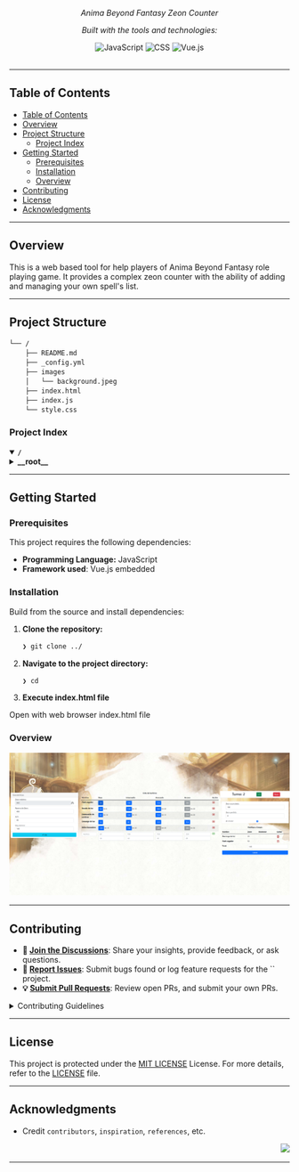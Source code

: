 <div id="top">

<!-- HEADER STYLE: CLASSIC -->
<div align="center">


<em>Anima Beyond Fantasy Zeon Counter</em>

<!-- BADGES -->
<!-- local repository, no metadata badges. -->

<em>Built with the tools and technologies:</em>

<img src="https://img.shields.io/badge/JavaScript-F7DF1E.svg?style=default&logo=JavaScript&logoColor=black" alt="JavaScript">
<img src="https://img.shields.io/badge/CSS-663399.svg?style=default&logo=CSS&logoColor=white" alt="CSS">
<img src="https://img.shields.io/badge/-Vue.js-4fc08d?style=flat&logo=vuedotjs&logoColor=white" alt="Vue.js">

</div>
<br>

---

## Table of Contents

- [Table of Contents](#table-of-contents)
- [Overview](#overview)
- [Project Structure](#project-structure)
  - [Project Index](#project-index)
- [Getting Started](#getting-started)
  - [Prerequisites](#prerequisites)
  - [Installation](#installation)
  - [Overview](#overview-1)
- [Contributing](#contributing)
- [License](#license)
- [Acknowledgments](#acknowledgments)

---

## Overview

This is a web based tool for help players of Anima Beyond Fantasy role playing game. It provides a complex zeon counter with the ability of adding and managing your own spell's list.

---

## Project Structure

```sh
└── /
    ├── README.md
    ├── _config.yml
    ├── images
    │   └── background.jpeg
    ├── index.html
    ├── index.js
    └── style.css
```

### Project Index

<details open>
    <summary><b><code>/</code></b></summary>
    <!-- __root__ Submodule -->
    <details>
        <summary><b>__root__</b></summary>
        <blockquote>
            <div class='directory-path' style='padding: 8px 0; color: #666;'>
                <code><b>⦿ __root__</b></code>
            <table style='width: 100%; border-collapse: collapse;'>
            <thead>
                <tr style='background-color: #f8f9fa;'>
                    <th style='width: 30%; text-align: left; padding: 8px;'>File Name</th>
                    <th style='text-align: left; padding: 8px;'>Summary</th>
                </tr>
            </thead>
                <tr style='border-bottom: 1px solid #eee;'>
                    <td style='padding: 8px;'><b><a href='/index.js'>index.js</a></b></td>
                    <td style='padding: 8px;'>- Index.js serves as the applications entry point, initiating the main program flow<br>- It orchestrates the loading and interaction of core modules, establishing connections to external services and databases if necessary<br>- The files execution triggers the application's functionality, making it the central component for launching and managing the entire system.</td>
                </tr>
                <tr style='border-bottom: 1px solid #eee;'>
                    <td style='padding: 8px;'><b><a href='/_config.yml'>_config.yml</a></b></td>
                    <td style='padding: 8px;'>- Config.yml specifies the Jekyll theme Merlot for the project<br>- It acts as a central configuration file, defining the visual presentation of the website<br>- Within the broader project architecture, this file dictates the overall aesthetic and user interface, leveraging the themes pre-built features and styling<br>- The theme selection impacts the sites appearance and user experience.</td>
                </tr>
                <tr style='border-bottom: 1px solid #eee;'>
                    <td style='padding: 8px;'><b><a href='/style.css'>style.css</a></b></td>
                    <td style='padding: 8px;'>- The <code>style.css</code> file defines the visual presentation of the web application<br>- It sets background images, container padding, element margins, and button styles<br>- Responsive design is implemented using media queries to adjust layout for different screen sizes<br>- The styles also address specific elements, such as input fields and icons, ensuring consistent visual appeal and user experience across the application.</td>
                </tr>
                <tr style='border-bottom: 1px solid #eee;'>
                    <td style='padding: 8px;'><b><a href='/index.html'>index.html</a></b></td>
                    <td style='padding: 8px;'>- The <code>index.html</code> file serves as the main entry point for the Zeon Counter web application<br>- It uses Bootstrap and Feather Icons for styling and incorporates Vue.js to create an interactive user interface for tracking and managing various numerical values (presumably related to a game or application called Zeon)<br>- The file's purpose is to present this interactive counter to the user within a web browser.</td>
                </tr>
            </table>
        </blockquote>
    </details>
</details>

---

## Getting Started

### Prerequisites

This project requires the following dependencies:

- **Programming Language:** JavaScript
- **Framework used**: Vue.js embedded 

### Installation

Build  from the source and install dependencies:

1. **Clone the repository:**

    ```sh
    ❯ git clone ../
    ```

2. **Navigate to the project directory:**

    ```sh
    ❯ cd 
    ```

3. **Execute index.html file**

Open with web browser index.html file

### Overview

![UI Overview](images/anima-overview.png)

---

## Contributing

- **💬 [Join the Discussions](https://LOCAL///discussions)**: Share your insights, provide feedback, or ask questions.
- **🐛 [Report Issues](https://LOCAL///issues)**: Submit bugs found or log feature requests for the `` project.
- **💡 [Submit Pull Requests](https://LOCAL///blob/main/CONTRIBUTING.md)**: Review open PRs, and submit your own PRs.

<details closed>
<summary>Contributing Guidelines</summary>

1. **Fork the Repository**: Start by forking the project repository to your LOCAL account.
2. **Clone Locally**: Clone the forked repository to your local machine using a git client.
   ```sh
   git clone ./
   ```
3. **Create a New Branch**: Always work on a new branch, giving it a descriptive name.
   ```sh
   git checkout -b new-feature-x
   ```
4. **Make Your Changes**: Develop and test your changes locally.
5. **Commit Your Changes**: Commit with a clear message describing your updates.
   ```sh
   git commit -m 'Implemented new feature x.'
   ```
6. **Push to LOCAL**: Push the changes to your forked repository.
   ```sh
   git push origin new-feature-x
   ```
7. **Submit a Pull Request**: Create a PR against the original project repository. Clearly describe the changes and their motivations.
8. **Review**: Once your PR is reviewed and approved, it will be merged into the main branch. Congratulations on your contribution!
</details>

---

## License

This project is protected under the [MIT LICENSE](https://opensource.org/license/mit) License. For more details, refer to the [LICENSE](./LICENSE.txt) file.

---

## Acknowledgments

- Credit `contributors`, `inspiration`, `references`, etc.

<div align="right">

[![][back-to-top]](#top)

</div>


[back-to-top]: https://img.shields.io/badge/-BACK_TO_TOP-151515?style=flat-square


---
